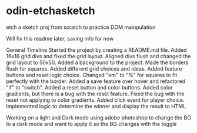 # odin-etchasketch
etch a sketch proj from scratch to practice DOM mainpulation

 Will fix this readme later, saving info for now

General Timeline
Started the project by creating a README.md file.
Added 16x16 grid divs and fixed the grid layout.
Aligned divs flush and changed the grid layout to 50x50.
Added a background to the project.
Made the borders flush for squares.
Added different grid choices and ideas.
Added feature buttons and reset logic choice.
Changed "em" to "%" for squares to fit perfectly with the border.
Added a save feature over hover and refactored "if" to "switch".
Added a reset button and color buttons.
Added color gradients, but there is a bug with the reset feature.
Fixed the bug with the reset not applying to color gradients.
Added click event for player choice.
Implemented logic to determine the winner and display the result to HTML.

Working on a light and Dark mode
using adobe photoshop to change the BG to a dark mode and want to apply it so the BG changes with the toggle
